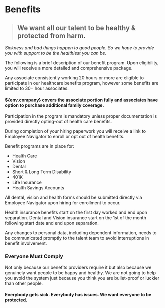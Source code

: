# Benefits

> ## We want all our talent to be healthy & protected from harm.

*Sickness and bad things happen to good people. So we hope to provide you with support to be the healthiest you can be.*

The following is a brief description of our benefit program. Upon eligibility, you will receive a more detailed and comprehensive package. 

Any associate consistently working 20 hours or more are eligible to participate in our healthcare benefits program, however some benefits are limited to 30+ hour associates. 

#### ${env.company} covers the associate portion fully and associates have option to purchase additional family coverage. 

Participation in the program is mandatory unless proper documentation is provided directly opting-out of health care benefits. 

During completion of your hiring paperwork you will receive a link to Employee Navigator to enroll or opt out of health benefits.  

Benefit programs are in place for:

- Health Care
- Vision
- Dental
- Short & Long Term Disability
- 401K
- Life Insurance
- Health Savings Accounts


All dental, vision and health forms should be submitted directly via Employee Navigator upon hiring for enrollment to occur. 

Health insurance benefits start on the first day worked and end upon separation.  Dental and Vision insurance start on the 1st of the month following start date and end upon separation.

Any changes to personal data, including dependent information, needs to be communicated promptly to the talent team to avoid interruptions in benefit involvement.

### Everyone Must Comply

Not only because our benefits providers require it but also because we genuinely want people to be happy and healthy. We are not going to help you avoid the system just because you think you are bullet-proof or luckier than other people.

#### Everybody gets sick. Everybody has issues. We want everyone to be protected.





